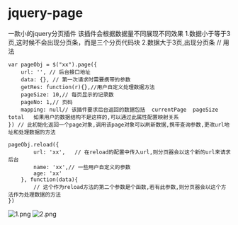# jquery-page
一款小的jquery分页插件
该插件会根据数据量不同展现不同效果
1.数据小于等于3页,这时候不会出现分页条，而是三个分页代码块
2.数据大于3页,出现分页条
// 用法
```
var pageObj = $("xx").page({
    url: '', // 后台接口地址
    data: {}, // 第一次请求时需要携带的参数
    getRes: function(r){},//用户自定义处理数据方法
    pageSize: 10,// 每页显示的记录数
    pageNo: 1,// 页码
    mapping: null// 该插件要求后台返回的数据包括  currentPage  pageSize  total   如果用户的数据结构不是这样的,可以通过此属性配置映射关系
}) // 此初始化返回一个page对象,调用该page对象可以刷新数据,携带查询参数,更改url地址和处理数据的方法

pageObj.reload({
        url: 'xx',   // 在reload的配置中传入url,则分页器会以这个新的url来请求后台
        name: 'xx',// 一些用户自定义的参数
        age: 'xx'
    }, function(data){
        // 这个作为reload方法的第二个参数是个函数,若有此参数,则分页器会以这个方法作为处理数据的方法
})
```
![1.png](https://github.com/lqxsunhan123/jquery-page/blob/master/page/img/1.jpg "1.png")
![2.png](https://github.com/lqxsunhan123/jquery-page/blob/master/page/img/2.jpg "2.png")